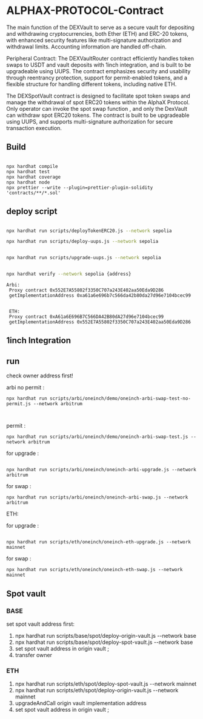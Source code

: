 # ALPHAX-PROTOCOL-Contract

The main function of the DEXVault to serve as a secure vault for depositing and withdrawing cryptocurrencies, both Ether (ETH) and ERC-20 tokens, with enhanced security features like multi-signature authorization and withdrawal limits. Accounting information are handled off-chain.

Peripheral Contract: The DEXVaultRouter contract efficiently handles token swaps to USDT and vault deposits with 1inch integration, and is built to be upgradeable using UUPS. The contract emphasizes security and usability through reentrancy protection, support for permit-enabled tokens, and a flexible structure for handling different tokens, including native ETH.

The DEXSpotVault contract is  designed to facilitate spot token swaps and manage the withdrawal of spot ERC20 tokens within the AlphaX Protocol. Only operator can invoke the spot swap function , and only the DexVault  can withdraw spot ERC20 tokens. The contract is built to be upgradeable using UUPS, and supports multi-signature authorization for secure transaction execution.

## Build

```shell

npx hardhat compile
npx hardhat test
npx hardhat coverage
npx hardhat node
npx prettier --write --plugin=prettier-plugin-solidity 'contracts/**/*.sol'

```

## deploy script

```sh

npx hardhat run scripts/deployTokenERC20.js --network sepolia

npx hardhat run scripts/deploy-uups.js --network sepolia


npx hardhat run scripts/upgrade-uups.js --network sepolia


npx hardhat verify --network sepolia {address}

```

```
Arbi:
 Proxy contract 0x552E7A55802f3350C707a243E402aa50Eda9D286
 getImplementationAddress 0xa61a6e696b7c566da42b80da27d96e7104bcec99


 ETH:
 Proxy contract 0xA61a6E696B7C566DA42B80dA27d96e7104bcec99
 getImplementationAddress 0x552E7A55802f3350C707a243E402aa50Eda9D286
```

## 1inch Integration

## run

check owner address first!

arbi
no permit :

```
npx hardhat run scripts/arbi/oneinch/demo/oneinch-arbi-swap-test-no-permit.js --network arbitrum



```

permit :

```
npx hardhat run scripts/arbi/oneinch/demo/oneinch-arbi-swap-test.js --network arbitrum
```

for upgrade :

```

npx hardhat run scripts/arbi/oneinch/oneinch-arbi-upgrade.js --network arbitrum

```

for swap :

```
npx hardhat run scripts/arbi/oneinch/oneinch-arbi-swap.js --network arbitrum

```

ETH:

for upgrade :

```

npx hardhat run scripts/eth/oneinch/oneinch-eth-upgrade.js --network mainnet

```

for swap :

```
npx hardhat run scripts/eth/oneinch/oneinch-eth-swap.js --network mainnet

```

## Spot vault

### BASE
set spot vault address first:
1. npx hardhat run scripts/base/spot/deploy-origin-vault.js --network base
2. npx hardhat run scripts/base/spot/deploy-spot-vault.js --network base
3. set spot vault address in origin vault ;
4. transfer owner

 ### ETH
 1. npx hardhat run scripts/eth/spot/deploy-spot-vault.js --network mainnet  
 2. npx hardhat run scripts/eth/spot/deploy-origin-vault.js --network mainnet 
 3. upgradeAndCall origin vault implementation address
 4. set spot vault address in origin vault ;


